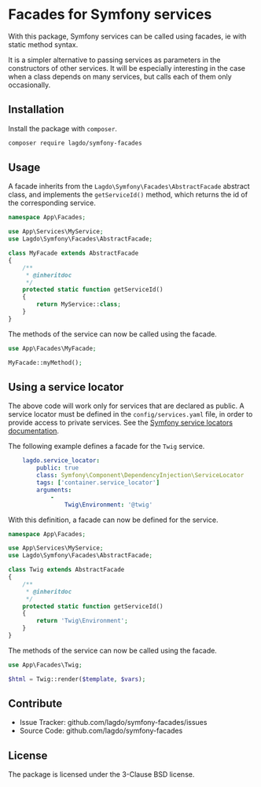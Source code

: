 Facades for Symfony services
============================

With this package, Symfony services can be called using facades, ie with static method syntax.

It is a simpler alternative to passing services as parameters in the constructors of other services.
It will be especially interesting in the case when a class depends on many services, but calls each of them only occasionally.

Installation
------------

Install the package with  `composer`.
```bash
composer require lagdo/symfony-facades
```

Usage
-----

A facade inherits from the `Lagdo\Symfony\Facades\AbstractFacade` abstract class, and implements the `getServiceId()` method, which returns the id of the corresponding service.

```php
namespace App\Facades;

use App\Services\MyService;
use Lagdo\Symfony\Facades\AbstractFacade;

class MyFacade extends AbstractFacade
{
    /**
     * @inheritdoc
     */
    protected static function getServiceId()
    {
        return MyService::class;
    }
}
```

The methods of the service can now be called using the facade.

```php
use App\Facades\MyFacade;

MyFacade::myMethod();
```

## Using a service locator

The above code will work only for services that are declared as public.
A service locator must be defined in the `config/services.yaml` file, in order to provide access to private services.
See the [Symfony service locators documentation](https://symfony.com/doc/4.4/service_container/service_subscribers_locators.html).

The following example defines a facade for the `Twig` service.

```yaml
    lagdo.service_locator:
        public: true
        class: Symfony\Component\DependencyInjection\ServiceLocator
        tags: ['container.service_locator']
        arguments:
            -
                Twig\Environment: '@twig'
```

With this definition, a facade can now be defined for the service.

```php
namespace App\Facades;

use App\Services\MyService;
use Lagdo\Symfony\Facades\AbstractFacade;

class Twig extends AbstractFacade
{
    /**
     * @inheritdoc
     */
    protected static function getServiceId()
    {
        return 'Twig\Environment';
    }
}
```

The methods of the service can now be called using the facade.

```php
use App\Facades\Twig;

$html = Twig::render($template, $vars);
```

Contribute
----------

- Issue Tracker: github.com/lagdo/symfony-facades/issues
- Source Code: github.com/lagdo/symfony-facades

License
-------

The package is licensed under the 3-Clause BSD license.
